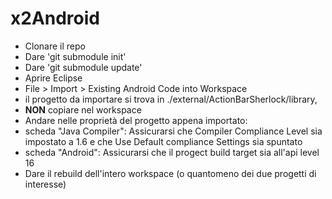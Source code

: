 x2Android
=========


* Clonare il repo
* Dare 'git submodule init'
* Dare 'git submodule update'
* Aprire Eclipse
* File > Import > Existing Android Code into Workspace
 * il progetto da importare si trova in ./external/ActionBarSherlock/library, 
 * **NON** copiare nel workspace
* Andare nelle proprietà del progetto appena importato:
 * scheda "Java Compiler": Assicurarsi che Compiler Compliance Level sia impostato a 1.6 e che Use Default compliance Settings sia spuntato
 * scheda "Android": Assicurarsi che il progect build target sia all'api level 16
* Dare il rebuild dell'intero workspace (o quantomeno dei due progetti di interesse)
